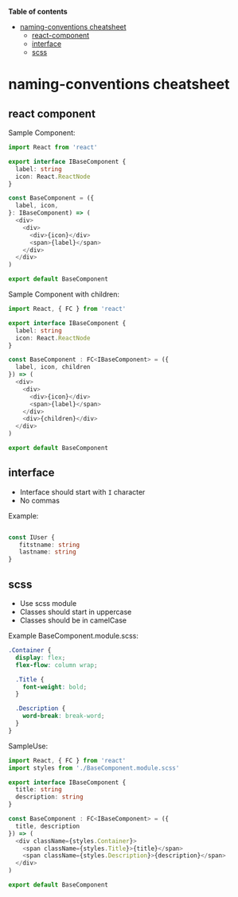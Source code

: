 
<!-- START doctoc generated TOC please keep comment here to allow auto update -->
<!-- DON'T EDIT THIS SECTION, INSTEAD RE-RUN doctoc TO UPDATE -->
**Table of contents**

- [naming-conventions cheatsheet](#fp-ts-cheatsheet)
   - [react-component](#react-component)
   - [interface](#interface)
   - [scss](#scss)







# naming-conventions cheatsheet

## react component
Sample Component:
```typescript
import React from 'react'

export interface IBaseComponent {
  label: string
  icon: React.ReactNode
}

const BaseComponent = ({
  label, icon,
}: IBaseComponent) => (
  <div>
    <div>
      <div>{icon}</div>
      <span>{label}</span>
    </div>
  </div>
)

export default BaseComponent
```
Sample Component with children:
```typescript
import React, { FC } from 'react'

export interface IBaseComponent {
  label: string
  icon: React.ReactNode
}

const BaseComponent : FC<IBaseComponent> = ({
  label, icon, children
}) => (
  <div>
    <div>
      <div>{icon}</div>
      <span>{label}</span>
    </div>
    <div>{children}</div>
  </div>
)

export default BaseComponent
```

## interface
- Interface should start with `I` character
- No commas

Example:
```typescript

const IUser {
   fitstname: string
   lastname: string
}
```

## scss
- Use scss module
- Classes should start in uppercase
- Classes should be in camelCase

Example BaseComponent.module.scss:
```scss
.Container {
  display: flex;
  flex-flow: column wrap;

  .Title {
    font-weight: bold;
  }

  .Description {
    word-break: break-word;  
  }
}
```

SampleUse:
```typescript
import React, { FC } from 'react'
import styles from './BaseComponent.module.scss'

export interface IBaseComponent {
  title: string
  description: string
}

const BaseComponent : FC<IBaseComponent> = ({
  title, description
}) => (
  <div className={styles.Container}>
    <span className={styles.Title}>{title}</span>
    <span className={styles.Description}>{description}</span>
  </div>
)

export default BaseComponent
```
